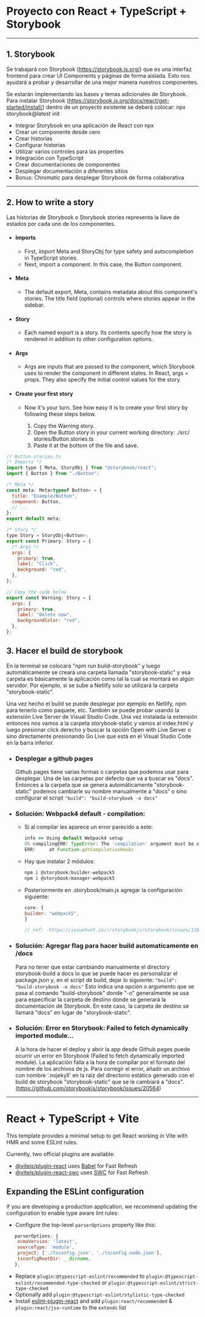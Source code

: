 # Proyecto con React + TypeScript + Storybook

---

## 1. Storybook

Se trabajará con Storybook (https://storybook.js.org/) que es una interfaz frontend para crear UI Components y páginas de forma aislada. Esto nos ayudará a probar y desarrollar de una mejor manera nuestros componentes.

Se estarán implementando las bases y temas adicionales de Storybook. Para instalar Storybook (https://storybook.js.org/docs/react/get-started/install/) dentro de un proyecto existente se deberá colocar: npx storybook@latest init

- Integrar Storybook en una aplicación de React con npx
- Crear un componente desde cero
- Crear historias
- Configurar historias
- Utilizar varios controles para las properties
- Integración con TypeScript
- Crear documentaciones de componentes
- Desplegar documentación a diferentes sitios
- Bonus: Chromatic para desplegar Storybook de forma colaborativa

---

## 2. How to write a story

Las historias de Storybook o Storybook stories representa la llave de estados por cada uno de los componentes.

- #### Imports

  - First, import Meta and StoryObj for type safety and autocompletion in TypeScript stories.
  - Next, import a component. In this case, the Button component.

- #### Meta

  - The default export, Meta, contains metadata about this component's stories. The title field (optional) controls where stories appear in the sidebar.

- #### Story

  - Each named export is a story. Its contents specify how the story is rendered in addition to other configuration options.

- #### Args

  - Args are inputs that are passed to the component, which Storybook uses to render the component in different states. In React, args = props. They also specify the initial control values for the story.

- #### Create your first story

  - Now it's your turn. See how easy it is to create your first story by following these steps below.

    1. Copy the Warning story.
    2. Open the Button story in your current working directory: ./​src/​stories/​Button.stories.ts
    3. Paste it at the bottom of the file and save.

```js
// Button.stories.ts
/* Imports */
import type { Meta, StoryObj } from "@storybook/react";
import { Button } from "./Button";

/* Meta */
const meta: Meta<typeof Button> = {
  title: "Example/Button",
  component: Button,
  // ...
};
export default meta;

/* Story */
type Story = StoryObj<Button>;
export const Primary: Story = {
  /* Args */
  args: {
    primary: true,
    label: "Click",
    background: "red",
  },
};

// Copy the code below
export const Warning: Story = {
  args: {
    primary: true,
    label: "Delete now",
    backgroundColor: "red",
  },
};
```

## 3. Hacer el build de storybook

En la terminal se colocará "npm run build-storybook" y luego automáticamente se creará una carpeta llamada "storybook-static" y esa carpeta es básicamente la aplicación como tal la cual se montará en algún servidor. Por ejemplo, si se sube a Netlify solo se utilizará la carpeta "storybook-static".

Una vez hecho el build se puede desplegar por ejemplo en Netlify, npm para tenerlo como paquete, etc.
También se puede probar usando la extensión Live Server de Visual Studio Code. Una vez instalada la extensión entonces nos vamos a la carpeta storybook-static y vamos al index.html y luego presionar click derecho y buscar la opción Open with Live Server o sino directamente presionando Go Live que está en el Visual Studio Code en la barra inferior.

- ### Desplegar a github pages

  Github pages tiene varias formas o carpetas que podemos usar para desplegar. Una de las carpetas por defecto que va a buscar es "docs". Entonces a la carpeta que se genera automáticamente "storybook-static" podemos cambiarle su nombre manualmente a "docs" o sino configurar el script `"build": "build-storybook -o docs"`

- ### Solución: Webpack4 default - compilation:

  - Si al compilar les aparece un error parecido a este:

    ```js
    info => Using default Webpack4 setup
    0% compilingERR! TypeError: The 'compilation' argument must be an instance of Compilation
    ERR!     at Function.getCompilationHooks
    ```

  - Hay que instalar 2 módulos:

    ```js
    npm i @storybook/builder-webpack5
    npm i @storybook/manager-webpack5
    ```

  - Posteriormente en .storybook/main.js agregar la configuración siguiente:

    ```js
    core: {
    builder: "webpack5",
    }

    // ref: -https://issuehunt.io/r/storybookjs/storybook/issues/13893
    ```

- ### Solución: Agregar flag para hacer build automaticamente en /docs

  Para no tener que estar cambiando manualmente el directory storybook-build a docs lo que se puede hacer es personalizar el package.json y, en el script de build, dejar lo siguiente: `"build": "build-storybook -o docs"`
  Esto indica una opción o argumento que se pasa al comando "build-storybook" donde "-o" generalmente se usa para especificar la carpeta de destino donde se generará la documentación de Storybook. En este caso, la carpeta de destino se llamará "docs" en lugar de "storybook-static".

- ### Solución: Error en Storybook: Failed to fetch dynamically imported module...
  A la hora de hacer el deploy y abrir la app desde Github pages puede ocurrir un error en Storybook (Failed to fetch dynamically imported module). La aplicación falla a la hora de compilar por el formato del nombre de los archivos de js. Para corregir el error, añadir un archivo con nombre '.nojekyll' en la raíz del directorio estático generado con el build de storybook "storybook-static" que se le cambiará a "docs". (https://github.com/storybookjs/storybook/issues/20564)

---

# React + TypeScript + Vite

This template provides a minimal setup to get React working in Vite with HMR and some ESLint rules.

Currently, two official plugins are available:

- [@vitejs/plugin-react](https://github.com/vitejs/vite-plugin-react/blob/main/packages/plugin-react/README.md) uses [Babel](https://babeljs.io/) for Fast Refresh
- [@vitejs/plugin-react-swc](https://github.com/vitejs/vite-plugin-react-swc) uses [SWC](https://swc.rs/) for Fast Refresh

## Expanding the ESLint configuration

If you are developing a production application, we recommend updating the configuration to enable type aware lint rules:

- Configure the top-level `parserOptions` property like this:

```js
   parserOptions: {
    ecmaVersion: 'latest',
    sourceType: 'module',
    project: ['./tsconfig.json', './tsconfig.node.json'],
    tsconfigRootDir: __dirname,
   },
```

- Replace `plugin:@typescript-eslint/recommended` to `plugin:@typescript-eslint/recommended-type-checked` or `plugin:@typescript-eslint/strict-type-checked`
- Optionally add `plugin:@typescript-eslint/stylistic-type-checked`
- Install [eslint-plugin-react](https://github.com/jsx-eslint/eslint-plugin-react) and add `plugin:react/recommended` & `plugin:react/jsx-runtime` to the `extends` list

